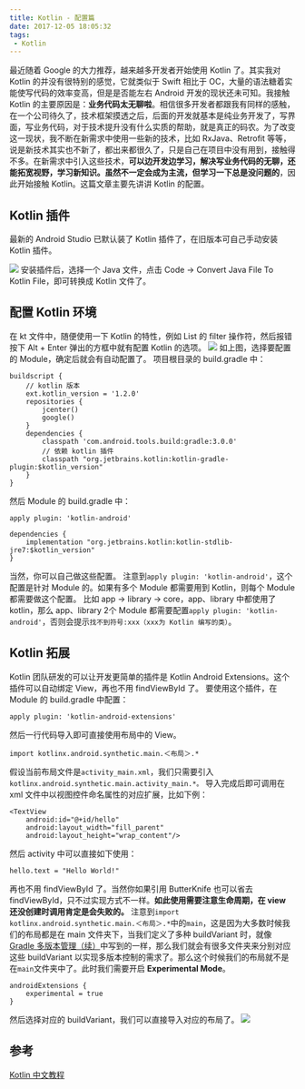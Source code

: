 ```yaml
---
title: Kotlin - 配置篇
date: 2017-12-05 18:05:32
tags:
 - Kotlin
---
```

最近随着 Google 的大力推荐，越来越多开发者开始使用 Kotlin 了。其实我对 Kotlin 的并没有很特别的感觉，它就类似于 Swift 相比于 OC，大量的语法糖着实能使写代码的效率变高，但是是否能左右 Android 开发的现状还未可知。我接触 Kotlin 的主要原因是：**业务代码太无聊啦**。相信很多开发者都跟我有同样的感触，在一个公司待久了，技术框架摸透之后，后面的开发就基本是纯业务开发了，写界面，写业务代码，对于技术提升没有什么实质的帮助，就是真正的码农。为了改变这一现状，我不断在新需求中使用一些新的技术，比如 RxJava、Retrofit 等等，说是新技术其实也不新了，都出来都很久了，只是自己在项目中没有用到，接触得不多。在新需求中引入这些技术，**可以边开发边学习，解决写业务代码的无聊，还能拓宽视野，学习新知识。虽然不一定会成为主流，但学习一下总是没问题的**，因此开始接触 Kotlin。这篇文章主要先讲讲 Kotlin 的配置。

## Kotlin 插件
最新的 Android Studio 已默认装了 Kotlin 插件了，在旧版本可自己手动安装 Kotlin 插件。

<!-- more -->

![](http://7xryow.com1.z0.glb.clouddn.com/2017/12/05/%E9%80%89%E5%8C%BA_280.png)
安装插件后，选择一个 Java 文件，点击 Code -> Convert Java File To Kotlin File，即可转换成 Kotlin 文件了。

## 配置 Kotlin 环境
在 kt 文件中，随便使用一下 Kotlin 的特性，例如 List 的 filter 操作符，然后报错按下 Alt + Enter 弹出的方框中就有配置 Kotlin 的选项。
![](http://7xryow.com1.z0.glb.clouddn.com/2017/12/05/%E9%80%89%E5%8C%BA_279.png)
如上图，选择要配置的 Module，确定后就会有自动配置了。
项目根目录的 build.gradle 中：
```
buildscript {
    // kotlin 版本
    ext.kotlin_version = '1.2.0'
    repositories {
        jcenter()
        google()
    }
    dependencies {
        classpath 'com.android.tools.build:gradle:3.0.0'
        // 依赖 kotlin 插件
        classpath "org.jetbrains.kotlin:kotlin-gradle-plugin:$kotlin_version"
    }
}
```
然后 Module 的 build.gradle 中：
```
apply plugin: 'kotlin-android'

dependencies {
    implementation "org.jetbrains.kotlin:kotlin-stdlib-jre7:$kotlin_version"
}
```
当然，你可以自己做这些配置。
注意到``apply plugin: 'kotlin-android'``，这个配置是针对 Module 的。如果有多个 Module 都需要用到 Kotlin，则每个 Module 都需要做这个配置。
比如 app -> library -> core，app、library 中都使用了 kotlin，那么 app、library 2个 Module 都需要配置``apply plugin: 'kotlin-android'``，否则会提示``找不到符号:xxx（xxx为 Kotlin 编写的类）``。

## Kotlin 拓展
Kotlin 团队研发的可以让开发更简单的插件是 Kotlin Android Extensions。这个插件可以自动绑定 View，再也不用 findViewById 了。
要使用这个插件，在 Module 的 build.gradle 中配置：
```
apply plugin: 'kotlin-android-extensions'
```
然后一行代码导入即可直接使用布局中的 View。
```
import kotlinx.android.synthetic.main.＜布局＞.*
```
假设当前布局文件是``activity_main.xml``，我们只需要引入``kotlinx.android.synthetic.main.activity_main.*。``
导入完成后即可调用在 xml 文件中以视图控件命名属性的对应扩展，比如下例：
```
<TextView
    android:id="@+id/hello"
    android:layout_width="fill_parent"
    android:layout_height="wrap_content"/>
```
然后 activity 中可以直接如下使用：
```
hello.text = "Hello World!"
```
再也不用 findViewById 了。当然你如果引用 ButterKnife 也可以省去 findViewById，只不过实现方式不一样。**如此使用需要注意生命周期，在 view 还没创建时调用肯定是会失败的。**
注意到``import kotlinx.android.synthetic.main.＜布局＞.*``中的``main``，这是因为大多数时候我们的布局都是在 main 文件夹下，当我们定义了多种 buildVariant 时，就像[Gradle 多版本管理（续）](http://lastwarmth.win/2017/10/24/gradle-app-2/)中写到的一样，那么我们就会有很多文件夹来分别对应这些 buildVariant 以实现多版本控制的需求了。那么这个时候我们的布局就不是在``main``文件夹中了。此时我们需要开启 **Experimental Mode**。
```
androidExtensions {
    experimental = true
}
```
然后选择对应的 buildVariant，我们可以直接导入对应的布局了。
![](http://7xryow.com1.z0.glb.clouddn.com/2017/12/05/%E9%80%89%E5%8C%BA_278.png)

## 参考
[Kotlin 中文教程](https://www.kotlincn.net/docs/tutorials/)
